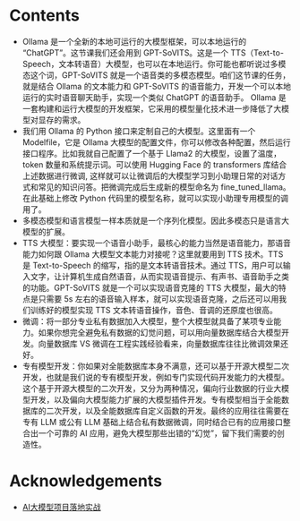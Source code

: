 # Contents



- Ollama 是一个全新的本地可运行的大模型框架，可以本地运行的 “ChatGPT”。这节课我们还会用到 GPT-SoVITS。这是一个 TTS（Text-to-Speech，文本转语音）‌大模型，也可以在本地运行。你可能也都听说过多模态这个词，GPT-SoVITS 就是一个语音类的多模态模型。咱们这节课的任务，就是结合 Ollama 的文本能力和 GPT-SoVITS 的语音能力，开发一个可以本地运行的实时语音聊天助手，实现一个类似 ChatGPT 的语音助手。
Ollama 是一套构建和运行大模型的开发框架，它采用的模型量化技术进一步降低了大模型对显存的需求。
- 我们用 Ollama 的 Python 接口来定制自己的大模型。这里面有一个 Modelfile，它是 Ollama 大模型的配置文件，你可以修改各种配置，然后运行接口程序。比如我就自己配置了一个基于 Llama2 的大模型，设置了温度，token 数量和系统提示词。可以使用 Hugging Face 的 transformers 库结合上述数据进行微调, 这样就可以让微调后的大模型学习到小助理日常的对话方式和常见的知识问答。把微调完成后生成新的模型命名为 fine_tuned_llama。在此基础上修改 Python 代码里的模型名称，就可以实现小助理专用模型的调用了。
- 多模态模型和语言模型一样本质就是一个序列化模型。因此多模态只是语言大模型的扩展。
- TTS 大模型：要实现一个语音小助手，最核心的能力当然是语音能力，那语音能力如何跟 Ollama 大模型文本能力对接呢？这里就要用到 TTS 技术。TTS 是 Text-to-Speech 的缩写，指的是文本转语音技术。通过 TTS，用户可以输入文字，让计算机生成自然语音，从而实现语音提示、有声书、语音助手之类的功能。GPT-SoVITS 就是一个可以实现语音克隆的 TTS 大模型，最大的特点是只需要 5s 左右的语音输入样本，就可以实现语音克隆，之后还可以用我们训练好的模型实现 TTS 文本转语音操作，音色、音调的还原度也很高。
- 微调：将一部分专业私有数据加入大模型，整个大模型就具备了某项专业能力。如果你想完全避免私有数据的幻觉问题，可以用向量数据库结合大模型开发。向量数据库 VS 微调在工程实践经验看来，向量数据库往往比微调效果还好。
- 专有模型开发：你如果对全能数据库本身不满意，还可以基于开源大模型二次开发，也就是我们说的专有模型开发，例如专门实现代码开发能力的大模型。这个基于开源大模型的二次开发，又分为两种情况，偏向行业数据的行业大模型开发，以及偏向大模型能力扩展的大模型插件开发。专有模型相当于全能数据库的二次开发，以及全能数据库自定义函数的开发。最终的应用往往需要在专有 LLM 或公有 LLM 基础上结合私有数据微调，同时结合已有的应用接口整合出一个可靠的 AI 应用，避免大模型那些出错的“幻觉”，留下我们需要的创造性。



# Acknowledgements

- [AI大模型项目落地实战](https://time.geekbang.org/column/article/801454)

